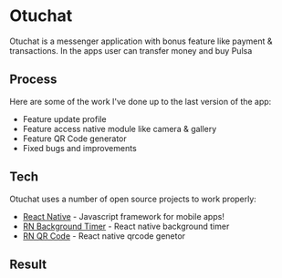 # Otuchat

Otuchat is a messenger application with bonus feature like payment & transactions. In the apps user can transfer money and buy Pulsa

## Process

Here are some of the work I've done up to the last version of the app:

- Feature update profile
- Feature access native module like camera & gallery
- Feature QR Code generator
- Fixed bugs and improvements

## Tech

Otuchat uses a number of open source projects to work properly:

- [React Native](https://facebook.github.io/react-native/) - Javascript framework for mobile apps!
- [RN Background Timer](https://github.com/ocetnik/react-native-background-timer) - React native background timer
- [RN QR Code](https://www.npmjs.com/package/react-native-qrcode-svg) - React native qrcode genetor

## Result
